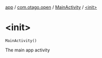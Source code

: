 [app](../../index.md) / [com.otago.open](../index.md) / [MainActivity](index.md) / [&lt;init&gt;](./-init-.md)

# &lt;init&gt;

`MainActivity()`

The main app activity

